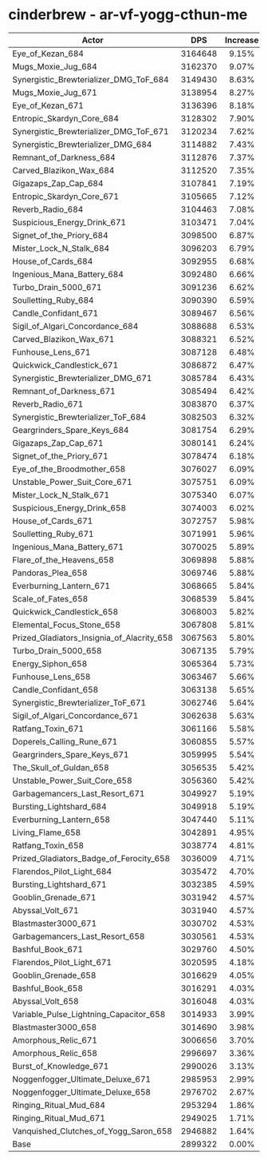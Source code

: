 # cinderbrew - ar-vf-yogg-cthun-me
| Actor | DPS | Increase |
|---|:---:|:---:|
|Eye_of_Kezan_684|3164648|9.15%|
|Mugs_Moxie_Jug_684|3162370|9.07%|
|Synergistic_Brewterializer_DMG_ToF_684|3149430|8.63%|
|Mugs_Moxie_Jug_671|3138954|8.27%|
|Eye_of_Kezan_671|3136396|8.18%|
|Entropic_Skardyn_Core_684|3128302|7.90%|
|Synergistic_Brewterializer_DMG_ToF_671|3120234|7.62%|
|Synergistic_Brewterializer_DMG_684|3114882|7.43%|
|Remnant_of_Darkness_684|3112876|7.37%|
|Carved_Blazikon_Wax_684|3112520|7.35%|
|Gigazaps_Zap_Cap_684|3107841|7.19%|
|Entropic_Skardyn_Core_671|3105665|7.12%|
|Reverb_Radio_684|3104463|7.08%|
|Suspicious_Energy_Drink_671|3103471|7.04%|
|Signet_of_the_Priory_684|3098500|6.87%|
|Mister_Lock_N_Stalk_684|3096203|6.79%|
|House_of_Cards_684|3092955|6.68%|
|Ingenious_Mana_Battery_684|3092480|6.66%|
|Turbo_Drain_5000_671|3091236|6.62%|
|Soulletting_Ruby_684|3090390|6.59%|
|Candle_Confidant_671|3089467|6.56%|
|Sigil_of_Algari_Concordance_684|3088688|6.53%|
|Carved_Blazikon_Wax_671|3088321|6.52%|
|Funhouse_Lens_671|3087128|6.48%|
|Quickwick_Candlestick_671|3086872|6.47%|
|Synergistic_Brewterializer_DMG_671|3085784|6.43%|
|Remnant_of_Darkness_671|3085494|6.42%|
|Reverb_Radio_671|3083870|6.37%|
|Synergistic_Brewterializer_ToF_684|3082503|6.32%|
|Geargrinders_Spare_Keys_684|3081754|6.29%|
|Gigazaps_Zap_Cap_671|3080141|6.24%|
|Signet_of_the_Priory_671|3078474|6.18%|
|Eye_of_the_Broodmother_658|3076027|6.09%|
|Unstable_Power_Suit_Core_671|3075751|6.09%|
|Mister_Lock_N_Stalk_671|3075340|6.07%|
|Suspicious_Energy_Drink_658|3074003|6.02%|
|House_of_Cards_671|3072757|5.98%|
|Soulletting_Ruby_671|3071991|5.96%|
|Ingenious_Mana_Battery_671|3070025|5.89%|
|Flare_of_the_Heavens_658|3069898|5.88%|
|Pandoras_Plea_658|3069746|5.88%|
|Everburning_Lantern_671|3068665|5.84%|
|Scale_of_Fates_658|3068539|5.84%|
|Quickwick_Candlestick_658|3068003|5.82%|
|Elemental_Focus_Stone_658|3067808|5.81%|
|Prized_Gladiators_Insignia_of_Alacrity_658|3067563|5.80%|
|Turbo_Drain_5000_658|3067135|5.79%|
|Energy_Siphon_658|3065364|5.73%|
|Funhouse_Lens_658|3063467|5.66%|
|Candle_Confidant_658|3063138|5.65%|
|Synergistic_Brewterializer_ToF_671|3062746|5.64%|
|Sigil_of_Algari_Concordance_671|3062638|5.63%|
|Ratfang_Toxin_671|3061166|5.58%|
|Doperels_Calling_Rune_671|3060855|5.57%|
|Geargrinders_Spare_Keys_671|3059995|5.54%|
|The_Skull_of_Guldan_658|3056535|5.42%|
|Unstable_Power_Suit_Core_658|3056360|5.42%|
|Garbagemancers_Last_Resort_671|3049927|5.19%|
|Bursting_Lightshard_684|3049918|5.19%|
|Everburning_Lantern_658|3047440|5.11%|
|Living_Flame_658|3042891|4.95%|
|Ratfang_Toxin_658|3038774|4.81%|
|Prized_Gladiators_Badge_of_Ferocity_658|3036009|4.71%|
|Flarendos_Pilot_Light_684|3035472|4.70%|
|Bursting_Lightshard_671|3032385|4.59%|
|Gooblin_Grenade_671|3031942|4.57%|
|Abyssal_Volt_671|3031940|4.57%|
|Blastmaster3000_671|3030702|4.53%|
|Garbagemancers_Last_Resort_658|3030561|4.53%|
|Bashful_Book_671|3029760|4.50%|
|Flarendos_Pilot_Light_671|3020595|4.18%|
|Gooblin_Grenade_658|3016629|4.05%|
|Bashful_Book_658|3016291|4.03%|
|Abyssal_Volt_658|3016048|4.03%|
|Variable_Pulse_Lightning_Capacitor_658|3014933|3.99%|
|Blastmaster3000_658|3014690|3.98%|
|Amorphous_Relic_671|3006656|3.70%|
|Amorphous_Relic_658|2996697|3.36%|
|Burst_of_Knowledge_671|2990026|3.13%|
|Noggenfogger_Ultimate_Deluxe_671|2985953|2.99%|
|Noggenfogger_Ultimate_Deluxe_658|2976702|2.67%|
|Ringing_Ritual_Mud_684|2953294|1.86%|
|Ringing_Ritual_Mud_671|2949025|1.71%|
|Vanquished_Clutches_of_Yogg_Saron_658|2946882|1.64%|
|Base|2899322|0.00%|
